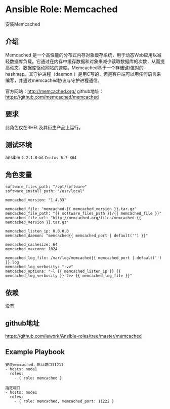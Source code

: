# Ansible Role: Memcached

安装Memcached

## 介绍
Memcached 是一个高性能的分布式内存对象缓存系统，用于动态Web应用以减轻数据库负载。它通过在内存中缓存数据和对象来减少读取数据库的次数，从而提高动态、数据库驱动网站的速度。Memcached基于一个存储键/值对的hashmap。其守护进程（daemon ）是用C写的，但是客户端可以用任何语言来编写，并通过memcached协议与守护进程通信。

官方网站：http://memcached.org/
github地址： https://github.com/memcached/memcached

## 要求

此角色仅在RHEL及其衍生产品上运行。

## 测试环境

ansible `2.2.1.0`
os `Centos 6.7 X64`

## 角色变量
    software_files_path: "/opt/software"
    software_install_path: "/usr/local"

    memcached_version: "1.4.33"

    memcached_file: "memcached-{{ memcached_version }}.tar.gz"
    memcached_file_path: "{{ software_files_path }}/{{ memcached_file }}"
    memcached_file_url: "http://memcached.org/files/memcached-{{ memcached_version }}.tar.gz"

    memcached_listen_ip: 0.0.0.0
    memcached_daemon: "memcached{{ memcached_port | default('') }}"

    memcached_cachesize: 64
    memcached_maxconn: 1024

    memcached_log_file: /var/log/memcached{{ memcached_port | default('') }}.log
    memcached_log_verbosity: "-vv"
    memcached_options: "-l {{ memcached_listen_ip }} {{ memcached_log_verbosity }} 2>> {{ memcached_log_file }}"
    

## 依赖

没有

## github地址
https://github.com/lework/Ansible-roles/tree/master/memcached

## Example Playbook

    安装memcached，默认端口11211
    - hosts: node1
      roles:
        - { role: memcached }

    指定端口
    - hosts: node1
      roles:
        - { role: memcached, memcached_port: 11222 }
